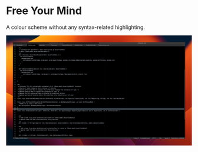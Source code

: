 # Free Your Mind

A colour scheme without any syntax-related highlighting.

![No highlights](images/free-your-mind/free-your-mind-small.png)
